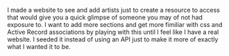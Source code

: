 I made a website to see and add artists just to create a resource to access that would give you a quick glimpse of someone you may of not had exposure to. 
I want to add more sections and get more fimiliar with css and Active Record associations by playing with this until I feel like I have a real website. 
I seeded it instead of using an API just to make it more of exactly what I wanted it to be.
